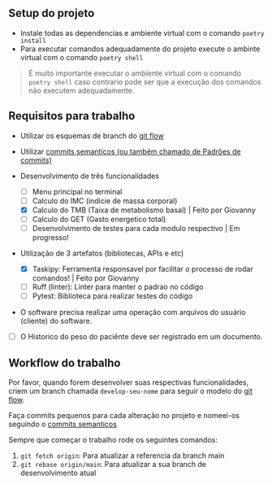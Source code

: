 ## Setup do projeto

- Instale todas as dependencias e ambiente virtual com o comando `poetry install`
- Para executar comandos adequadamente do projeto execute o ambinte virtual com o comando `poetry shell`

> É muito importante executar o ambiente virtual com o comando `poetry shell`
> caso contrario pode ser que a execução dos comandos não executem adequadamente.


## Requisitos para trabalho

- Utilizar os esquemas de branch do [git flow](https://www.alura.com.br/artigos/git-flow-o-que-e-como-quando-utilizar)
- Utilizar [commits semanticos (ou também chamado de Padrões de commits)](https://github.com/iuricode/padroes-de-commits)

- Desenvolvimento de três funcionalidades
  - [ ] Menu principal no terminal
  - [ ] Calculo do IMC (indicie de massa corporal)
  - [x] Calculo do TMB (Taixa de metabolismo basal) | Feito por Giovanny
  - [ ] Calculo do GET (Gasto energetico total)
  - [ ] Desenvolvimento de testes para cada modulo respectivo | Em progresso!

- Utilização de 3 artefatos (bibliotecas, APIs e etc)
  - [x] Taskipy: Ferramenta responsavel por facilitar o processo de rodar comandos! | Feito por Giovanny
  - [ ] Ruff (linter): Linter para manter o padrao no código
  - [ ] Pytest: Biblioteca para realizar testes do código

- O software precisa realizar uma operação com arquivos do usuário (cliente) do software.
- [ ] O Historico do peso do paciênte deve ser registrado em um documento.

## Workflow do trabalho

Por favor, quando forem desenvolver suas respectivas funcionalidades, criem um branch
chamada `develop-seu-nome` para seguir o modelo do [git flow](https://www.alura.com.br/artigos/git-flow-o-que-e-como-quando-utilizar).

Faça commits pequenos para cada alteração no projeto e nomeei-os seguindo o [commits semanticos](https://github.com/iuricode/padroes-de-commits)

Sempre que começar o trabalho rode os seguintes comandos:
1. `git fetch origin`: Para atualizar a referencia da branch main
2. `git rebase origin/main`: Para atualizar a sua branch de desenvolvimento atual